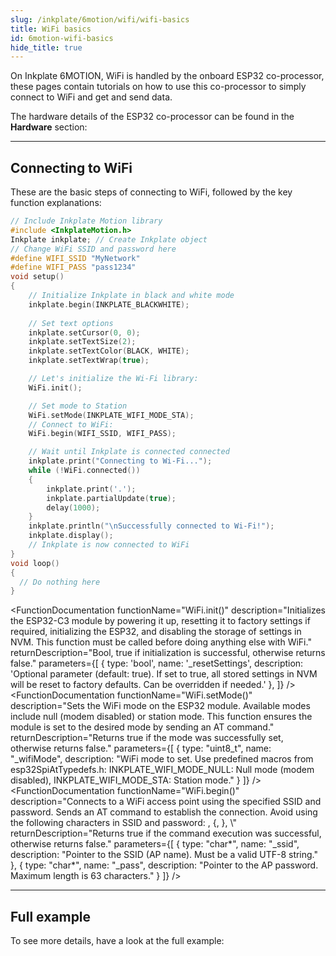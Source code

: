 ```yaml
---
slug: /inkplate/6motion/wifi/wifi-basics
title: WiFi basics
id: 6motion-wifi-basics
hide_title: true
---
```




<SectionTitle title="WiFi basics" backgroundImage="/img/wifi.png" />

On Inkplate 6MOTION, WiFi is handled by the onboard ESP32 co-processor, these pages contain tutorials on how to use this co-processor to simply connect to WiFi and get and send data.

<InfoBox>The hardware details of the ESP32 co-processor can be found in the **Hardware** section:<QuickLink 
  title="ESP32 co-processor hardware details" 
  description="Hardware details and schematics related to the ESP32 co-processor"
  url="/inkplate/6motion/hardware/esp32" 
/></InfoBox>

---

## Connecting to WiFi

These are the basic steps of connecting to WiFi, followed by the key function explanations:
```cpp
// Include Inkplate Motion library
#include <InkplateMotion.h>
Inkplate inkplate; // Create Inkplate object
// Change WiFi SSID and password here
#define WIFI_SSID "MyNetwork"
#define WIFI_PASS "pass1234"
void setup()
{
    // Initialize Inkplate in black and white mode
    inkplate.begin(INKPLATE_BLACKWHITE);
    
    // Set text options
    inkplate.setCursor(0, 0);
    inkplate.setTextSize(2);
    inkplate.setTextColor(BLACK, WHITE);
    inkplate.setTextWrap(true);

    // Let's initialize the Wi-Fi library:
    WiFi.init();

    // Set mode to Station
    WiFi.setMode(INKPLATE_WIFI_MODE_STA);
    // Connect to WiFi:
    WiFi.begin(WIFI_SSID, WIFI_PASS);

    // Wait until Inkplate is connected connected
    inkplate.print("Connecting to Wi-Fi...");
    while (!WiFi.connected())
    {
        inkplate.print('.');
        inkplate.partialUpdate(true);
        delay(1000);
    }
    inkplate.println("\nSuccessfully connected to Wi-Fi!");
    inkplate.display();
    // Inkplate is now connected to WiFi    
}
void loop()
{
  // Do nothing here
}
```
<FunctionDocumentation
  functionName="WiFi.init()"
  description="Initializes the ESP32-C3 module by powering it up, resetting it to factory settings if required, initializing the ESP32, and disabling the storage of settings in NVM. This function must be called before doing anything else with WiFi."
  returnDescription="Bool, true if initialization is successful, otherwise returns false."
  parameters={[
    { type: 'bool', name: '_resetSettings', description: 'Optional parameter (default: true). If set to true, all stored settings in NVM will be reset to factory defaults. Can be overridden if needed.' },
  ]}
/>
<FunctionDocumentation
  functionName="WiFi.setMode()"
  description="Sets the WiFi mode on the ESP32 module. Available modes include null (modem disabled) or station mode. This function ensures the module is set to the desired mode by sending an AT command."
  returnDescription="Returns true if the mode was successfully set, otherwise returns false."
  parameters={[
    { type: "uint8_t", name: "_wifiMode", description: "WiFi mode to set. Use predefined macros from esp32SpiAtTypedefs.h: INKPLATE_WIFI_MODE_NULL: Null mode (modem disabled), INKPLATE_WIFI_MODE_STA: Station mode." }
  ]}
/>
<FunctionDocumentation
  functionName="WiFi.begin()"
  description="Connects to a WiFi access point using the specified SSID and password. Sends an AT command to establish the connection. Avoid using the following characters in SSID and password: , {, }, \\"
  returnDescription="Returns true if the command execution was successful, otherwise returns false."
  parameters={[
    { type: "char*", name: "_ssid", description: "Pointer to the SSID (AP name). Must be a valid UTF-8 string." },
    { type: "char*", name: "_pass", description: "Pointer to the AP password. Maximum length is 63 characters." }
  ]}
/>
<FunctionDocumentation
  functionName="WiFi.connected()"
  description="Checks the connection status of the ESP32 WiFi module. Returns whether the module is connected to an access point."
  returnDescription="Returns true if the ESP32 is connected to the AP, otherwise returns false."
/>

<FunctionDocumentation
  functionName="WiFi.disconnect()"
  description="Sends a command to the ESP32 module to disconnect from the currently connected access point."
  returnDescription="Returns true if the command was executed successfully, otherwise returns false."
/>

---
## Full example

To see more details, have a look at the full example:
<QuickLink 
  title="Inkplate_6_Motion_WiFi_Simple.ino" 
  description="Connect to the internet and print the contents of a .txt file"
  url="https://github.com/SolderedElectronics/Inkplate_Motion_Arduino_Library/blob/main/examples/Inkplate6Motion/Advanced/Web_WiFi/Inkplate_6_Motion_WiFi_Simple/Inkplate_6_Motion_WiFi_Simple.ino" 
/>
